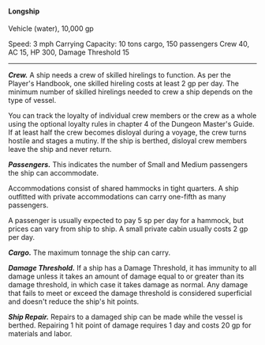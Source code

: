 #### Longship

Vehicle (water), 10,000 gp

Speed: 3 mph
Carrying Capacity: 10 tons cargo, 150 passengers
Crew 40, AC 15, HP 300, Damage Threshold 15

---

***Crew.*** A ship needs a crew of skilled hirelings to function. As per the Player's Handbook, one skilled hireling costs at least 2 gp per day. The minimum number of skilled hirelings needed to crew a ship depends on the type of vessel.

You can track the loyalty of individual crew members or the crew as a whole using the optional loyalty rules in chapter 4 of the Dungeon Master's Guide. If at least half the crew becomes disloyal during a voyage, the crew turns hostile and stages a mutiny. If the ship is berthed, disloyal crew members leave the ship and never return.

***Passengers.*** This indicates the number of Small and Medium passengers the ship can accommodate.

Accommodations consist of shared hammocks in tight quarters. A ship outfitted with private accommodations can carry one-fifth as many passengers.

A passenger is usually expected to pay 5 sp per day for a hammock, but prices can vary from ship to ship. A small private cabin usually costs 2 gp per day.

***Cargo.*** The maximum tonnage the ship can carry.

***Damage Threshold.*** If a ship has a Damage Threshold, it has immunity to all damage unless it takes an amount of damage equal to or greater than its damage threshold, in which case it takes damage as normal. Any damage that fails to meet or exceed the damage threshold is considered superficial and doesn't reduce the ship's hit points.

***Ship Repair.*** Repairs to a damaged ship can be made while the vessel is berthed. Repairing 1 hit point of damage requires 1 day and costs 20 gp for materials and labor.